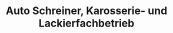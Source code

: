 ---
title: "Auto Schreiner, Karosserie- und Lackierfachbetrieb"
url: /starnberg/auto-schreiner-karosserie-und-lackierfachbetrieb/
shop: Autowerkstatt
---